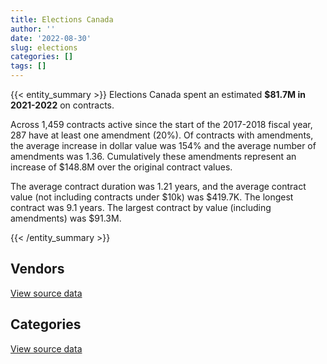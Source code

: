 ```yaml
---
title: Elections Canada
author: ''
date: '2022-08-30'
slug: elections
categories: []
tags: []
---
```


<script src="/rmarkdown-libs/htmlwidgets/htmlwidgets.js"></script>
<link href="/rmarkdown-libs/datatables-css/datatables-crosstalk.css" rel="stylesheet" />
<script src="/rmarkdown-libs/datatables-binding/datatables.js"></script>
<script src="/rmarkdown-libs/jquery/jquery-3.6.0.min.js"></script>
<link href="/rmarkdown-libs/dt-core-bootstrap/css/dataTables.bootstrap.min.css" rel="stylesheet" />
<link href="/rmarkdown-libs/dt-core-bootstrap/css/dataTables.bootstrap.extra.css" rel="stylesheet" />
<script src="/rmarkdown-libs/dt-core-bootstrap/js/jquery.dataTables.min.js"></script>
<script src="/rmarkdown-libs/dt-core-bootstrap/js/dataTables.bootstrap.min.js"></script>
<link href="/rmarkdown-libs/crosstalk/css/crosstalk.min.css" rel="stylesheet" />
<script src="/rmarkdown-libs/crosstalk/js/crosstalk.min.js"></script>
<script src="/rmarkdown-libs/htmlwidgets/htmlwidgets.js"></script>
<link href="/rmarkdown-libs/datatables-css/datatables-crosstalk.css" rel="stylesheet" />
<script src="/rmarkdown-libs/datatables-binding/datatables.js"></script>
<script src="/rmarkdown-libs/jquery/jquery-3.6.0.min.js"></script>
<link href="/rmarkdown-libs/dt-core-bootstrap/css/dataTables.bootstrap.min.css" rel="stylesheet" />
<link href="/rmarkdown-libs/dt-core-bootstrap/css/dataTables.bootstrap.extra.css" rel="stylesheet" />
<script src="/rmarkdown-libs/dt-core-bootstrap/js/jquery.dataTables.min.js"></script>
<script src="/rmarkdown-libs/dt-core-bootstrap/js/dataTables.bootstrap.min.js"></script>
<link href="/rmarkdown-libs/crosstalk/css/crosstalk.min.css" rel="stylesheet" />
<script src="/rmarkdown-libs/crosstalk/js/crosstalk.min.js"></script>

{{< entity_summary >}}
Elections Canada spent an estimated **\$81.7M in 2021-2022** on contracts.

Across 1,459 contracts active since the start of the 2017-2018 fiscal year, 287 have at least one amendment (20%). Of contracts with amendments, the average increase in dollar value was 154% and the average number of amendments was 1.36. Cumulatively these amendments represent an increase of \$148.8M over the original contract values.

The average contract duration was 1.21 years, and the average contract value (not including contracts under \$10k) was \$419.7K. The longest contract was 9.1 years. The largest contract by value (including amendments) was \$91.3M.

{{< /entity_summary >}}

## Vendors

<div id="htmlwidget-1" style="width:100%;height:auto;" class="datatables html-widget"></div>
<script type="application/json" data-for="htmlwidget-1">{"x":{"style":"bootstrap","filter":"none","vertical":false,"data":[["<a href=\"/vendors/2keys/\">2KEYS<\/a>","<a href=\"/vendors/73719_newfoundland_labrador/\">73719 NEWFOUNDLAND LABRADOR<\/a>","<a href=\"/vendors/acart_communications/\">ACART COMMUNICATIONS<\/a>","<a href=\"/vendors/adrm_technology_consulting/\">ADRM TECHNOLOGY CONSULTING<\/a>","<a href=\"/vendors/advanced_business_interiors/\">ADVANCED BUSINESS INTERIORS<\/a>","<a href=\"/vendors/advanced_chippewa_technologies/\">ADVANCED CHIPPEWA TECHNOLOGIES<\/a>","<a href=\"/vendors/aon_reed_stenhouse/\">AON REED STENHOUSE<\/a>","<a href=\"/vendors/applied_electonics/\">APPLIED ELECTONICS<\/a>","<a href=\"/vendors/artemp_personnel_services/\">ARTEMP PERSONNEL SERVICES<\/a>","<a href=\"/vendors/asokan_business_interiors/\">ASOKAN BUSINESS INTERIORS<\/a>","<a href=\"/vendors/banfield_seguin/\">BANFIELD SEGUIN<\/a>","<a href=\"/vendors/bell_canada/\">BELL CANADA<\/a>","<a href=\"/vendors/blackberry/\">BLACKBERRY<\/a>","<a href=\"/vendors/brookfield_asset_management/\">BROOKFIELD ASSET MANAGEMENT<\/a>","<a href=\"/vendors/calian/\">CALIAN<\/a>","<a href=\"/vendors/canada_post/\">CANADA POST<\/a>","<a href=\"/vendors/canadian_corps_of_commissionaires/\">CANADIAN CORPS OF COMMISSIONAIRES<\/a>","<a href=\"/vendors/canon/\">CANON<\/a>","<a href=\"/vendors/carahsoft_technology/\">CARAHSOFT TECHNOLOGY<\/a>","<a href=\"/vendors/cdw_canada/\">CDW CANADA<\/a>","<a href=\"/vendors/ceridian/\">CERIDIAN<\/a>","<a href=\"/vendors/cision_canada/\">CISION CANADA<\/a>","<a href=\"/vendors/cistel_technology/\">CISTEL TECHNOLOGY<\/a>","<a href=\"/vendors/closereach/\">CLOSEREACH<\/a>","<a href=\"/vendors/compugen/\">COMPUGEN<\/a>","<a href=\"/vendors/contract_community/\">CONTRACT COMMUNITY<\/a>","<a href=\"/vendors/coradix_technology_consulting/\">CORADIX TECHNOLOGY CONSULTING<\/a>","<a href=\"/vendors/cossette_communications/\">COSSETTE COMMUNICATIONS<\/a>","<a href=\"/vendors/dalian_enterprises/\">DALIAN ENTERPRISES<\/a>","<a href=\"/vendors/data_communications_management/\">DATA COMMUNICATIONS MANAGEMENT<\/a>","<a href=\"/vendors/decisive_group/\">DECISIVE GROUP<\/a>","<a href=\"/vendors/deloitte_and_touche/\">DELOITTE AND TOUCHE<\/a>","<a href=\"/vendors/dhl_express_canada/\">DHL EXPRESS CANADA<\/a>","<a href=\"/vendors/donna_cona/\">DONNA CONA<\/a>","<a href=\"/vendors/ecole_de_langues_abce/\">ECOLE DE LANGUES ABCE<\/a>","<a href=\"/vendors/ekos_research_associates/\">EKOS RESEARCH ASSOCIATES<\/a>","<a href=\"/vendors/entrust/\">ENTRUST<\/a>","<a href=\"/vendors/environics_research_group/\">ENVIRONICS RESEARCH GROUP<\/a>","<a href=\"/vendors/eperformance/\">EPERFORMANCE<\/a>","<a href=\"/vendors/esri/\">ESRI<\/a>","<a href=\"/vendors/excel_human_resources/\">EXCEL HUMAN RESOURCES<\/a>","<a href=\"/vendors/fast_forward_french/\">FAST FORWARD FRENCH<\/a>","<a href=\"/vendors/fast_track_staffing/\">FAST TRACK STAFFING<\/a>","<a href=\"/vendors/felix_technology/\">FELIX TECHNOLOGY<\/a>","<a href=\"/vendors/freebalance/\">FREEBALANCE<\/a>","<a href=\"/vendors/fujitsu/\">FUJITSU<\/a>","<a href=\"/vendors/gartner/\">GARTNER<\/a>","<a href=\"/vendors/gc_strategies/\">GC STRATEGIES<\/a>","<a href=\"/vendors/genesis_integration/\">GENESIS INTEGRATION<\/a>","<a href=\"/vendors/gilmore_reproductions/\">GILMORE REPRODUCTIONS<\/a>","<a href=\"/vendors/global_upholstery/\">GLOBAL UPHOLSTERY<\/a>","<a href=\"/vendors/groupe_onscope/\">GROUPE ONSCOPE<\/a>","<a href=\"/vendors/hewlett_packard/\">HEWLETT PACKARD<\/a>","<a href=\"/vendors/hootsuite/\">HOOTSUITE<\/a>","<a href=\"/vendors/hypertec/\">HYPERTEC<\/a>","<a href=\"/vendors/ibiska_telecom/\">IBISKA TELECOM<\/a>","<a href=\"/vendors/ibm_canada/\">IBM CANADA<\/a>","<a href=\"/vendors/info_tech_research_group/\">INFO TECH RESEARCH GROUP<\/a>","<a href=\"/vendors/insa/\">INSA<\/a>","<a href=\"/vendors/ipss/\">IPSS<\/a>","<a href=\"/vendors/iron_mountain/\">IRON MOUNTAIN<\/a>","<a href=\"/vendors/it_net_consultants/\">IT NET CONSULTANTS<\/a>","<a href=\"/vendors/leo_pisces_services_group/\">LEO PISCES SERVICES GROUP<\/a>","<a href=\"/vendors/like_10/\">LIKE 10<\/a>","<a href=\"/vendors/linovati/\">LINOVATI<\/a>","<a href=\"/vendors/lowe_martin_company/\">LOWE MARTIN COMPANY<\/a>","<a href=\"/vendors/lumina_it/\">LUMINA IT<\/a>","<a href=\"/vendors/makwa_resourcing/\">MAKWA RESOURCING<\/a>","<a href=\"/vendors/maplesoft_consulting/\">MAPLESOFT CONSULTING<\/a>","<a href=\"/vendors/maximus_canada/\">MAXIMUS CANADA<\/a>","<a href=\"/vendors/maxsys_staffing_and_consulting/\">MAXSYS STAFFING AND CONSULTING<\/a>","<a href=\"/vendors/media_q/\">MEDIA Q<\/a>","<a href=\"/vendors/michael_wager_consulting/\">MICHAEL WAGER CONSULTING<\/a>","<a href=\"/vendors/microsoft_canada/\">MICROSOFT CANADA<\/a>","<a href=\"/vendors/mindwire_systems/\">MINDWIRE SYSTEMS<\/a>","<a href=\"/vendors/modis_canada/\">MODIS CANADA<\/a>","<a href=\"/vendors/moore_canada/\">MOORE CANADA<\/a>","<a href=\"/vendors/morneau_shepell/\">MORNEAU SHEPELL<\/a>","<a href=\"/vendors/nattiq/\">NATTIQ<\/a>","<a href=\"/vendors/navpoint_consulting_group/\">NAVPOINT CONSULTING GROUP<\/a>","<a href=\"/vendors/nitam_solutions/\">NITAM SOLUTIONS<\/a>","<a href=\"/vendors/northern_micro/\">NORTHERN MICRO<\/a>","<a href=\"/vendors/openframe_technologies/\">OPENFRAME TECHNOLOGIES<\/a>","<a href=\"/vendors/oproma/\">OPROMA<\/a>","<a href=\"/vendors/oracle_canada/\">ORACLE CANADA<\/a>","<a href=\"/vendors/orangutech/\">ORANGUTECH<\/a>","<a href=\"/vendors/pitney_bowes/\">PITNEY BOWES<\/a>","<a href=\"/vendors/pleiad_canada/\">PLEIAD CANADA<\/a>","<a href=\"/vendors/postmedia_network/\">POSTMEDIA NETWORK<\/a>","<a href=\"/vendors/pricewaterhouse_coopers/\">PRICEWATERHOUSE COOPERS<\/a>","<a href=\"/vendors/procom_consultants/\">PROCOM CONSULTANTS<\/a>","<a href=\"/vendors/promaxis/\">PROMAXIS<\/a>","<a href=\"/vendors/prosci_canada/\">PROSCI CANADA<\/a>","<a href=\"/vendors/protak_consulting_group/\">PROTAK CONSULTING GROUP<\/a>","<a href=\"/vendors/purelogic/\">PURELOGIC<\/a>","<a href=\"/vendors/qmr/\">QMR<\/a>","<a href=\"/vendors/quantum_management_services/\">QUANTUM MANAGEMENT SERVICES<\/a>","<a href=\"/vendors/quintet_consulting/\">QUINTET CONSULTING<\/a>","<a href=\"/vendors/r_e_gilmore_investments/\">R E GILMORE INVESTMENTS<\/a>","<a href=\"/vendors/randstad/\">RANDSTAD<\/a>","<a href=\"/vendors/raymond_chabot_grant_thornton/\">RAYMOND CHABOT GRANT THORNTON<\/a>","<a href=\"/vendors/rhea/\">RHEA<\/a>","<a href=\"/vendors/rogers/\">ROGERS<\/a>","<a href=\"/vendors/samson_and_associates/\">SAMSON AND ASSOCIATES<\/a>","<a href=\"/vendors/sap/\">SAP<\/a>","<a href=\"/vendors/sas_institute/\">SAS INSTITUTE<\/a>","<a href=\"/vendors/sdl_international_canada/\">SDL INTERNATIONAL CANADA<\/a>","<a href=\"/vendors/si_systems/\">SI SYSTEMS<\/a>","<a href=\"/vendors/sierra_systems_group/\">SIERRA SYSTEMS GROUP<\/a>","<a href=\"/vendors/simplex_grinnell/\">SIMPLEX GRINNELL<\/a>","<a href=\"/vendors/softchoice/\">SOFTCHOICE<\/a>","<a href=\"/vendors/solotech/\">SOLOTECH<\/a>","<a href=\"/vendors/st_joseph_print_group/\">ST JOSEPH PRINT GROUP<\/a>","<a href=\"/vendors/super_channel_international/\">SUPER CHANNEL INTERNATIONAL<\/a>","<a href=\"/vendors/supremex/\">SUPREMEX<\/a>","<a href=\"/vendors/synersolutions_technologies/\">SYNERSOLUTIONS TECHNOLOGIES<\/a>","<a href=\"/vendors/teknion/\">TEKNION<\/a>","<a href=\"/vendors/teksystems_canada/\">TEKSYSTEMS CANADA<\/a>","<a href=\"/vendors/teramach_technologies/\">TERAMACH TECHNOLOGIES<\/a>","<a href=\"/vendors/the_aim_group/\">THE AIM GROUP<\/a>","<a href=\"/vendors/the_right_door_consulting/\">THE RIGHT DOOR CONSULTING<\/a>","<a href=\"/vendors/totem_offisource/\">TOTEM OFFISOURCE<\/a>","<a href=\"/vendors/toyota/\">TOYOTA<\/a>","<a href=\"/vendors/transcontinental_printing/\">TRANSCONTINENTAL PRINTING<\/a>","<a href=\"/vendors/transpolar_technology/\">TRANSPOLAR TECHNOLOGY<\/a>","<a href=\"/vendors/trm_technologies/\">TRM TECHNOLOGIES<\/a>","<a href=\"/vendors/tundra_technical_solutions/\">TUNDRA TECHNICAL SOLUTIONS<\/a>","<a href=\"/vendors/turtle_island_staffing/\">TURTLE ISLAND STAFFING<\/a>","<a href=\"/vendors/veritaaq_technology_house/\">VERITAAQ TECHNOLOGY HOUSE<\/a>","<a href=\"/vendors/workdynamics_technologies/\">WORKDYNAMICS TECHNOLOGIES<\/a>"],[200675.57,null,1636826.55,144426.07,null,184371.1,76476.32,null,798114.57,null,null,1811949.88,40079.74,null,154062.56,83519.31,165993.14,232192.58,null,111977.56,1035272.79,23702.62,16344.96,130611.35,19890695.9,113655.91,1515528.45,6289137.75,221850.47,355583,null,12702.12,68778.28,457579.74,null,20876.79,11581.91,337880.37,null,182396.79,2232811.7,null,null,212544.51,108706.06,1237857.38,649958.36,null,13146.92,207623.94,null,null,29012,30075.85,null,null,25872610.44,79238.94,211203.95,18929.29,null,901470.87,432358.09,1396615.62,88800.11,778762.92,1155786.76,null,20437.88,464578.5,334875.34,8148.36,397062.94,1371341.06,312963.14,24671.11,null,28454.7,20296.21,240087.53,18252.28,909195.56,283775.19,10624.27,938634.76,1003068.66,2860.27,31120.61,20973.09,291084.49,922363.92,73584.65,null,261041.12,23478.74,68040.17,null,null,null,465057.8,2246888.16,14072.94,188891.94,590244.24,43917.6,543788.4,5634.39,855701.68,30947.67,null,478486.02,null,633060.26,338940.78,1756.62,5309.83,null,105964.41,346598.11,18347.74,null,35356.56,38446.52,93146.45,4548.16,114247.66,null,45792.93,484340.87,99501.77],[140198,67493.5,1229446.12,312297.86,93160.68,210729.74,206642.17,50725.82,205790.9,10721.42,null,4555866.29,68972.17,46679.86,259847.44,482943.94,515698.3,269100.81,42514.29,61814.88,1038109.15,30439.15,null,253358.78,19945190.96,50949.2,2389032.18,6306368.26,476768.45,473254.11,null,12354.12,493466.86,417217.53,11375,49057.32,27326.43,null,null,344481.4,4032236.18,7391.89,224632.41,318852.71,127307.89,1277810.83,684916.56,null,null,353391.73,51942.73,28743.75,46173.99,16666.24,40821.88,2107866.84,25982559.43,13671,58737.06,23550.78,null,345779.28,259486.86,1400441.97,null,1061930.59,1254002.52,826778.05,20953.12,12712130.96,325617.96,8178.1,null,2942297.8,486417.51,24205.35,241842.6,null,null,145831.04,null,102194.23,167879.18,null,1059979.31,140110.83,6829.58,null,21577.13,291881.98,694308.89,16211.48,33542.81,285609.67,6449.27,101048.35,385427.21,108345.43,null,602469.32,2253044.02,68249.16,188112.92,538258.35,51255.54,423426.84,17034.08,1604330.06,31349.67,48743.65,266948.21,10304.06,807545.13,14438.89,107340.83,6392.75,77699.61,299550.52,419987.89,null,null,763.39,null,93401.64,32948.91,197493.04,194754.88,null,240997.74,48030.19],[null,null,923764.16,502882.51,null,26938.99,117824.23,null,154780.03,null,null,4557877.8,88596.4,null,null,102278.74,63236.25,245922,80007.21,127506.24,1035272.79,17636,null,227352.81,19890695.9,null,4104451.05,null,254384.03,166678.53,null,null,146048.49,24834.6,null,10186.77,28515.6,75294.05,229950,353924.9,2843386.37,29687.55,null,25086.97,120065.38,464812.43,437863.79,null,null,660470.9,null,117462.44,46047.83,16125.19,null,223438.83,25680369.77,null,115982.89,29078.6,14946.75,null,258777.87,null,null,1029782.98,360754.34,771054.73,null,7378299.85,54269.66,14746.51,null,1921461.03,227605.89,26138.91,null,null,null,null,null,2175145.55,null,null,3333245.85,96966.05,45135.11,null,22436.56,291084.49,279766.59,null,null,129842.8,null,92924.5,264442.5,27914.32,153950.42,358165.45,1639403.89,null,187598.95,170083.01,45708.65,93465.06,5745.94,4087884.06,32363.11,163436.25,113134.01,null,1003680.93,607999.01,1250982.98,6375.29,52375.3,39091.5,316857.59,89324.91,39999.8,110503.19,null,null,null,null,234605.71,null,196533.08,null],[null,null,null,221819.41,null,13533.7,94879.52,null,null,null,187294.27,4542641.23,197716.83,null,null,408332.38,74186.73,208806.2,null,80116.66,526009.75,5846.46,null,227352.81,13296793.97,null,3293652.78,null,254384.03,137570.27,15147.77,null,246993.76,null,null,null,26620.24,149292.09,null,466260.32,1530422.28,null,null,49945.03,79661.24,937307.7,354089.55,23799.86,null,367447.73,null,141231.31,26997.9,16125.19,23684.85,223438.83,25434686.42,null,61933.92,37333.71,null,null,258777.87,12051.79,null,325096.79,63689.34,657440.97,null,1687033.77,null,7658.01,null,1999220.93,null,26138.91,null,null,null,null,null,1278433.6,null,null,1286581.64,64850.63,4143.64,null,15026.13,null,null,null,null,81653.72,13851.52,56282.14,0,null,308746.72,179573.36,1614396.83,null,78637.37,null,26713.57,null,5777.52,null,25453.07,8453.1,36289.66,null,742038.71,null,496412.46,1065.46,null,null,322295.36,103833.09,null,10134.74,null,null,null,null,234605.71,null,253479.07,null]],"container":"<table class=\"table table-striped table-hover row-border order-column display\">\n  <thead>\n    <tr>\n      <th>Vendor<\/th>\n      <th>2018-2019<\/th>\n      <th>2019-2020<\/th>\n      <th>2020-2021<\/th>\n      <th>2021-2022<\/th>\n    <\/tr>\n  <\/thead>\n<\/table>","options":{"order":[[4,"desc"]],"pageLength":10,"autoWidth":true,"columnDefs":[{"targets":1,"render":"function(data, type, row, meta) {\n    return type !== 'display' ? data : DTWidget.formatCurrency(data, \"$\", 2, 3, \",\", \".\", true, null);\n  }"},{"targets":2,"render":"function(data, type, row, meta) {\n    return type !== 'display' ? data : DTWidget.formatCurrency(data, \"$\", 2, 3, \",\", \".\", true, null);\n  }"},{"targets":3,"render":"function(data, type, row, meta) {\n    return type !== 'display' ? data : DTWidget.formatCurrency(data, \"$\", 2, 3, \",\", \".\", true, null);\n  }"},{"targets":4,"render":"function(data, type, row, meta) {\n    return type !== 'display' ? data : DTWidget.formatCurrency(data, \"$\", 2, 3, \",\", \".\", true, null);\n  }"},{"width":"16%","targets":[1,2,3,4]},{"className":"dt-right","targets":[1,2,3,4]}],"orderClasses":false}},"evals":["options.columnDefs.0.render","options.columnDefs.1.render","options.columnDefs.2.render","options.columnDefs.3.render"],"jsHooks":[]}</script>
<p class="text-right">
<a href="https://github.com/GoC-Spending/contracts-data/tree/main/data/out/departments/elections/summary_by_fiscal_year_by_vendor.csv" class="source-data-link btn btn-link">View source data</a>
</p>

## Categories

<div id="htmlwidget-2" style="width:100%;height:auto;" class="datatables html-widget"></div>
<script type="application/json" data-for="htmlwidget-2">{"x":{"style":"bootstrap","filter":"none","vertical":false,"data":[["<a href=\"/categories/facilities_and_construction/\">Facilities and construction<\/a>","<a href=\"/categories/office_management/\">Office management<\/a>","<a href=\"/categories/professional_services/\">Professional services<\/a>","<a href=\"/categories/information_technology/\">Information technology<\/a>","<a href=\"/categories/medical/\">Medical<\/a>","<a href=\"/categories/transportation_and_logistics/\">Transportation and logistics<\/a>","<a href=\"/categories/industrial_products_and_services/\">Industrial products and services<\/a>","<a href=\"/categories/security_and_protection/\">Security and protection<\/a>","<a href=\"/categories/human_capital/\">Human capital<\/a>"],[702950.56,4524114.34,41810234.97,51526557.05,null,244647.77,1188800.48,168423.99,1693190.11],[1035444.88,9347637.64,58178387.08,58542581.2,null,2184370.76,1293842.11,526459.96,1334878.59],[20849.18,11826171.07,40907677.74,56047801.57,56936.65,417621.75,1428905.81,106590.01,1057562.68],[null,4518615.99,24092443.46,46647832.23,3830699.54,1435788.14,666289.39,90249.5,408236.76]],"container":"<table class=\"table table-striped table-hover row-border order-column display\">\n  <thead>\n    <tr>\n      <th>Category<\/th>\n      <th>2018-2019<\/th>\n      <th>2019-2020<\/th>\n      <th>2020-2021<\/th>\n      <th>2021-2022<\/th>\n    <\/tr>\n  <\/thead>\n<\/table>","options":{"order":[[4,"desc"]],"dom":"t","pageLength":30,"autoWidth":true,"columnDefs":[{"targets":1,"render":"function(data, type, row, meta) {\n    return type !== 'display' ? data : DTWidget.formatCurrency(data, \"$\", 2, 3, \",\", \".\", true, null);\n  }"},{"targets":2,"render":"function(data, type, row, meta) {\n    return type !== 'display' ? data : DTWidget.formatCurrency(data, \"$\", 2, 3, \",\", \".\", true, null);\n  }"},{"targets":3,"render":"function(data, type, row, meta) {\n    return type !== 'display' ? data : DTWidget.formatCurrency(data, \"$\", 2, 3, \",\", \".\", true, null);\n  }"},{"targets":4,"render":"function(data, type, row, meta) {\n    return type !== 'display' ? data : DTWidget.formatCurrency(data, \"$\", 2, 3, \",\", \".\", true, null);\n  }"},{"width":"16%","targets":[1,2,3,4]},{"className":"dt-right","targets":[1,2,3,4]}],"orderClasses":false,"lengthMenu":[10,25,30,50,100]}},"evals":["options.columnDefs.0.render","options.columnDefs.1.render","options.columnDefs.2.render","options.columnDefs.3.render"],"jsHooks":[]}</script>
<p class="text-right">
<a href="https://github.com/GoC-Spending/contracts-data/tree/main/data/out/departments/elections/summary_by_fiscal_year_by_category.csv" class="source-data-link btn btn-link">View source data</a>
</p>
